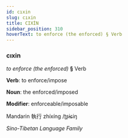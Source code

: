 ```yaml
---
id: cıxin
slug: cıxin
title: CIXİN
sidebar_position: 310
hoverText: to enforce (the enforced) § Verb
---
```


### cıxin

*to enforce (the enforced)* **§** Verb

**Verb**: to enforce/impose

**Noun**: the enforced/imposed

**Modifier**: enforceable/imposable

Mandarin 執行 zhíxíng /ʈʂɨɕiŋ

*Sino-Tibetan Language Family*